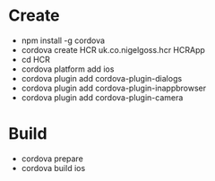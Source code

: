 # Create
* npm install -g cordova
* cordova create HCR uk.co.nigelgoss.hcr HCRApp
* cd HCR
* cordova platform add ios
* cordova plugin add cordova-plugin-dialogs
* cordova plugin add cordova-plugin-inappbrowser
* cordova plugin add cordova-plugin-camera

# Build
* cordova prepare
* cordova build ios
